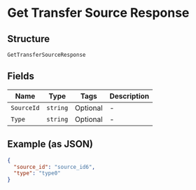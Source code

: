 
# Get Transfer Source Response

## Structure

`GetTransferSourceResponse`

## Fields

| Name | Type | Tags | Description |
|  --- | --- | --- | --- |
| `SourceId` | `string` | Optional | - |
| `Type` | `string` | Optional | - |

## Example (as JSON)

```json
{
  "source_id": "source_id6",
  "type": "type0"
}
```

